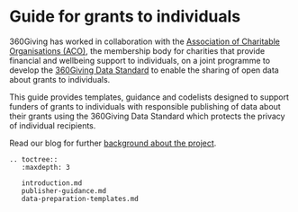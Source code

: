 # Guide for grants to individuals
360Giving has worked in collaboration with the <a href="https://www.aco.uk.net/" target="_blank">Association of Charitable Organisations (ACO)</a>, the membership body for charities that provide financial and wellbeing support to individuals, on a joint programme to develop the <a href="https://www.360giving.org/about/data-standard/" target="_blank">360Giving Data Standard</a> to enable the sharing of open data about grants to individuals.

This guide provides templates, guidance and codelists designed to support funders of grants to individuals with responsible publishing of data about their grants using the 360Giving Data Standard which protects the privacy of individual recipients.

Read our blog for further <a href="https://www.360giving.org/2022/08/15/grants-to-individuals-project/" target="_blank">background about the project</a>.

```eval_rst
.. toctree::
   :maxdepth: 3
   
   introduction.md
   publisher-guidance.md
   data-preparation-templates.md
   
```

